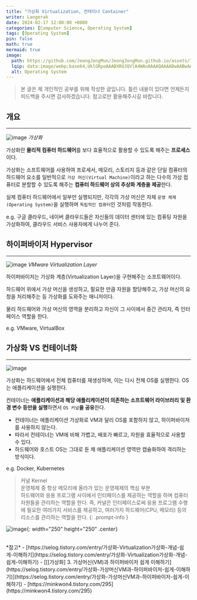 ```yaml
---
title: "가상화 Virtualization, 컨테이너 Container"
writer: Langerak
date: 2024-02-17 12:00:00 +0800
categories: [Computer Science, Operating System]
tags: [Operating System]
pin: false
math: true
mermaid: true
image:
  path: https://github.com/JeongJongMun/JeongJongMun.github.io/assets/101979073/96e534ca-944f-487c-a5a1-f0998eba78bd
  lqip: data:image/webp;base64,UklGRpoAAABXRUJQVlA4WAoAAAAQAAAADwAABwAAQUxQSDIAAAARL0AmbZurmr57yyIiqE8oiG0bejIYEQTgqiDA9vqnsUSI6H+oAERp2HZ65qP/VIAWAFZQOCBCAAAA8AEAnQEqEAAIAAVAfCWkAALp8sF8rgRgAP7o9FDvMCkMde9PK7euH5M1m6VWoDXf2FkP3BqV0ZYbO6NA/VFIAAAA
  alt: Operating System
---
```


> 본 글은 제 개인적인 공부를 위해 작성한 글입니다. 틀린 내용이 있다면 언제든지 피드백을 주시면 감사하겠습니다. 참고로만 활용해주시길 바랍니다.

## 개요

---

![image](https://github.com/JeongJongMun/JeongJongMun.github.io/assets/101979073/ae96f309-1b59-41f1-8b84-9f4e9594f2f9)
_가상화_

가상화란 **물리적 컴퓨터 하드웨어**를 보다 효율적으로 활용할 수 있도록 해주는 **프로세스**이다.

가상화는 소프트웨어를 사용하여 프로세서, 메모리, 스토리지 등과 같은 단일 컴퓨터의 하드웨어 요소를 일반적으로 `가상 머신(Virtual Machine)`이라고 하는 다수의 가상 컴퓨터로 분할할 수 있도록 해주는 **컴퓨터 하드웨어 상의 추상화 계층을 제공**한다.

실제 컴퓨터 하드웨어에서 일부만 실행되지만, 각각의 가상 머신은 자체 `운영 체제(Operating System)`을 실행하며 `독립적인 컴퓨터`인 것처럼 작동한다.

e.g. 구글 클라우드, 네이버 클라우드들은 자신들의 데이터 센터에 있는 컴퓨팅 자원을 가상화하여, 클라우드 서비스 사용자에게 나누어 준다.

## 하이퍼바이저 Hypervisor

---

![image](https://github.com/JeongJongMun/JeongJongMun.github.io/assets/101979073/5673eab5-ff05-4308-8b9f-0eb79b415e07)
_VMware Virtualization Layer_

하이퍼바이저는 가상화 계층(Virtualization Layer)을 구현해주는 소프트웨어이다.

하드웨어 위에서 가상 머신을 생성하고, 필요한 만큼 자원을 할당해주고, 가상 머신의 요청을 처리해주는 등 가상화를 도와주는 매니저이다.

물리 하드웨어와 가상 머신의 영역을 분리하고 자신이 그 사이에서 중간 관리자, 즉 인터페이스 역할을 한다.

e.g. VMware, VirtualBox

## 가상화 VS 컨테이너화

---

![image](https://github.com/JeongJongMun/JeongJongMun.github.io/assets/101979073/dcd43847-672d-42c5-9385-7e811f9b2346)

가상화는 하드웨어에서 전체 컴퓨터를 재생성하며, 이는 다시 전체 OS를 실행한다. OS는 애플리케이션을 실행한다.

컨테이너는 **애플리케이션과 해당 애플리케이션이 의존하는 소프트웨어 라이브러리 및 환경 변수 등만을 실행**하면서 `OS 커널`**을 공유**한다.

- 컨테이너는 애플리케이션 가상화로 VM과 달리 OS를 포함하지 않고, 하이퍼바이저를 사용하지 않는다.
- 따라서 컨테이너는 VM에 비해 가볍고, 배포가 빠르고, 자원을 효율적으로 사용할 수 있다.
- 하드웨어와 호스트 OS는 그대로 둔 채 애플리케이션 영역만 캡슐화하여 격리하는 방식이다.

e.g. Docker, Kubernetes

> 커널 Kernel <br/>
> 운영체제 중 항상 메모리에 올라가 있는 운영체제의 핵심 부분 <br/>
> 하드웨어와 응용 프로그램 사이에서 인터페이스를 제공하는 역할을 하며 컴퓨터 자원들을 관리하는 역할을 한다.
> 즉, 커널은 인터페이스로써 응용 프로그램 수행에 필요한 여러가지 서비스를 제공하고, 여러가지 하드웨어(CPU, 메모리) 등의 리소스를 관리하는 역할을 한다.
{: .prompt-info }

![image](https://github.com/JeongJongMun/JeongJongMun.github.io/assets/101979073/7872ccbb-5a31-417f-91ff-820e8ef5b0ac){: width="250" height="250" .center}

<br/>
*참고*
- [https://selog.tistory.com/entry/가상화-Virtualization가상화-개념-쉽게-이해하기](https://selog.tistory.com/entry/가상화-Virtualization가상화-개념-쉽게-이해하기)
- [[[가상화] 3. 가상머신(VM)과 하이퍼바이저 쉽게 이해하기](https://selog.tistory.com/entry/가상화-가상머신VM과-하이퍼바이저-쉽게-이해하기)](https://selog.tistory.com/entry/가상화-가상머신VM과-하이퍼바이저-쉽게-이해하기)
- [https://minkwon4.tistory.com/295](https://minkwon4.tistory.com/295)
